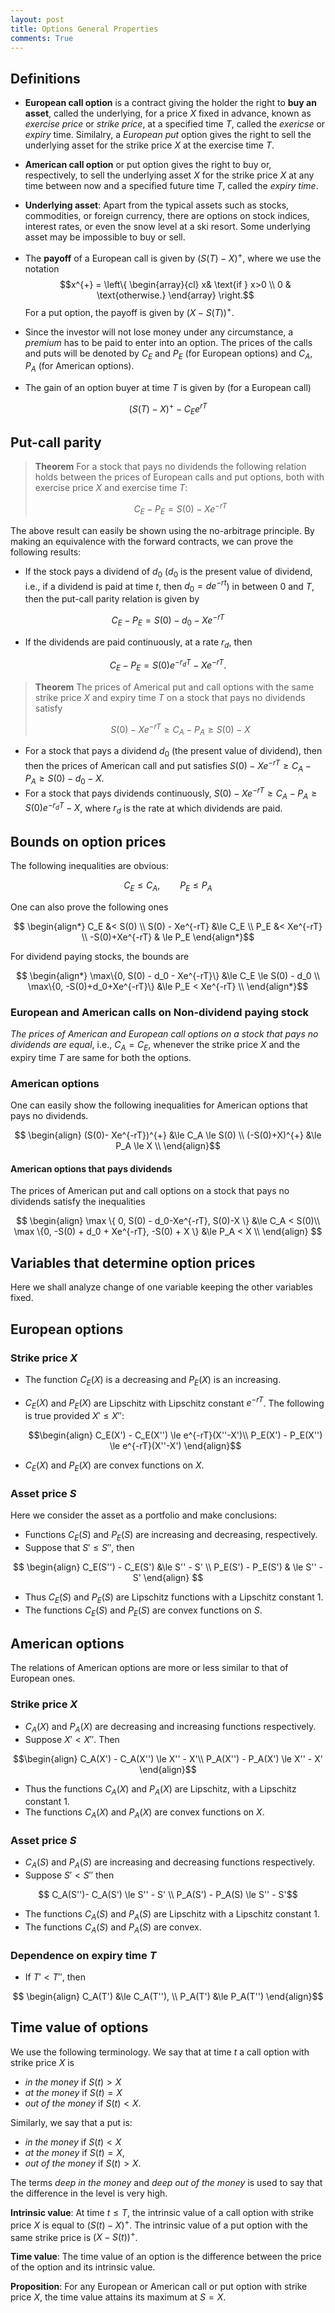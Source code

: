```yaml
---
layout: post
title: Options General Properties
comments: True
---
```


## Definitions

* **European call option** is a contract giving the holder the right to **buy an asset**, called the underlying, for a price $X$ fixed in advance, known as *exercise price* or *strike price*, at a specified time $T$, called the *exericse* or *expiry* time. Similalry, a *European put* option gives the right to sell the underlying asset for the strike price $X$ at the exercise time $T$.

* **American call option** or put option gives the right to buy or, respectively, to sell the underlying asset $X$ for the strike price $X$ at any time between now and a specified future time $T$, called the *expiry time*.

* **Underlying asset**: Apart from the typical assets such as stocks, commodities, or foreign currency, there are options on stock indices, interest rates, or even the snow level at a ski resort. Some underlying asset may be impossible to buy or sell.

* The **payoff** of a European call is given by $(S(T)-X)^{+}$, where we use the notation
$$x^{+} = \left\{ \begin{array}{cl} x& \text{if } x>0 \\ 0 & \text{otherwise.} \end{array} \right.$$
For a put option, the payoff is given by $(X-S(T))^{+}$.

* Since the investor will not lose money under any circumstance, a *premium* has to be paid to enter into an option. The prices of the calls and puts will be denoted by $C_E$ and $P_E$ (for European options) and $C_A$, $P_A$ (for American options).

* The gain of an option buyer at time $T$ is given by (for a European call)

$$ (S(T) - X)^{+} - C_{E}e^{rT}$$

## Put-call parity

>**Theorem** For a stock that pays no dividends the following relation holds between the prices of European calls and put options, both with exercise price $X$ and exercise time $T$:
>
>$$ C_E - P_E = S(0) - Xe^{-rT} $$

The above result can easily be shown using the no-arbitrage principle. By making an equivalence with the forward contracts, we can prove the following results:

* If the stock pays a dividend of $d_0$ ($d_0$ is the present value of dividend, i.e., if a dividend is paid at time $t$, then $d_0 = de^{-rt}$) in between $0$ and $T$, then the put-call parity relation is given by

$$ C_E - P_E = S(0) - d_0 - Xe^{-rT} $$

* If the dividends are paid continuously, at a rate $r_d$, then

$$ C_E - P_E = S(0)e^{-r_dT} - Xe^{-rT} .$$

> **Theorem** The prices of Americal put and call options with the same strike price $X$ and expiry time $T$ on a stock that pays no dividends satisfy
>
> $$ S(0) - Xe^{-rT} \ge C_A - P_A \ge S(0) - X $$

* For a stock that pays a dividend $d_0$ (the present value of dividend), then then the prices of American call and put satisfies $S(0) - Xe^{-rT} \ge C_A - P_A \ge S(0) - d_0 - X$.
* For a stock that pays dividends continuously, $S(0)- Xe^{-rT} \ge C_A - P_A \ge S(0)e^{-r_dT} - X$, where $r_d$ is the rate at which dividends are paid. 


## Bounds on option prices

The following inequalities are obvious:

$$ C_E \le C_A, \qquad P_E \le P_A $$

One can also prove the following ones

$$ \begin{align*}
C_E &< S(0) \\
S(0) - Xe^{-rT} &\le C_E \\
P_E &< Xe^{-rT} \\
-S(0)+Xe^{-rT} & \le P_E
\end{align*}$$

For dividend paying stocks, the bounds are

$$ \begin{align*}
\max\{0, S(0) - d_0 - Xe^{-rT}\} &\le C_E \le S(0) - d_0 \\
\max\{0, -S(0)+d_0+Xe^{-rT}\} &\le P_E < Xe^{-rT} \\
\end{align*}$$

### European and American calls on Non-dividend paying stock

*The prices of American and European call options on a stock that pays no dividends are equal*, i.e., $C_A = C_E$, whenever the strike price $X$ and the expiry time $T$ are same for both the options.

### American options

One can easily show the following inequalities for American options that pays no dividends. 

$$ \begin{align}
(S(0)- Xe^{-rT})^{+} &\le C_A \le S(0) \\
(-S(0)+X)^{+} &\le P_A \le X \\
\end{align}$$

#### American options that pays dividends

The prices of American put and call options on a stock that pays no dividends satisfy the inequalities

$$
\begin{align}
\max \{ 0, S(0) - d_0-Xe^{-rT}, S(0)-X \} &\le C_A < S(0)\\
\max \{0, -S(0) + d_0 + Xe^{-rT}, -S(0) + X \} &\le P_A < X \\
\end{align} $$ 

## Variables that determine option prices

Here we shall analyze change of one variable keeping the other variables fixed.

## European options

### Strike price $X$

* The function $C_E(X)$ is a decreasing and $P_E(X)$ is an increasing.
* $C_E(X)$ and $P_E(X)$ are Lipschitz with Lipschitz constant $e^{-rT}$. The following is true provided $X' \le X''$:

	$$\begin{align} C_E(X') - C_E(X'') \le e^{-rT}(X''-X')\\
	  P_E(X') - P_E(X'') \le e^{-rT}(X''-X') \end{align}$$
* $C_E(X)$ and $P_E(X)$ are convex functions on $X$.

### Asset price $S$

Here we consider the asset as a portfolio and make conclusions:

* Functions $C_E(S)$ and $P_E(S)$ are increasing and decreasing, respectively. 
* Suppose that $S' \le S''$, then

$$ \begin{align}
C_E(S'') - C_E(S') &\le S'' - S' \\
P_E(S') - P_E(S') & \le S'' - S'
\end{align}
$$

* Thus $C_E(S)$ and $P_E(S)$ are Lipschitz functions with a Lipschitz constant $1$.
* The functions $C_E(S)$ and $P_E(S)$ are convex functions on $S$.


## American options

The relations of American options are more or less similar to that of European ones.

### Strike price $X$

* $C_A(X)$ and $P_A(X)$ are decreasing and increasing functions respectively. 
* Suppose $X' < X''$. Then

$$\begin{align}
C_A(X') - C_A(X'') \le X'' - X'\\
P_A(X'') - P_A(X') \le X'' - X'
\end{align}$$ 

* Thus the functions $C_A(X)$ and $P_A(X)$ are Lipschitz, with a Lipschitz constant $1$.
* The functions $C_A(X)$ and $P_A(X)$ are convex functions on $X$. 

### Asset price $S$

* $C_A(S)$ and $P_A(S)$ are increasing and decreasing functions respectively.
* Suppose $S' < S''$ then

$$ C_A(S'')- C_A(S') \le S'' - S' \\
P_A(S') - P_A(S) \le S'' - S'$$

* The functions $C_A(S)$ and $P_A(S)$ are Lipschitz with a Lipschitz constant $1$.
* The functions $C_A(S)$ and $P_A(S)$ are convex.

### Dependence on expiry time $T$

* If $T'< T''$, then

$$ \begin{align}
C_A(T') &\le C_A(T''), \\
P_A(T') &\le P_A(T'')
\end{align}$$

## Time value of options

We use the following terminology. We say that at time $t$ a call option with strike price $X$ is

- *in the money* if $S(t)> X$
- *at the money* if $S(t)=X$
- *out of the money* if $S(t)<X$.

Similarly, we say that a put is:

- *in the money* if $S(t)<X$
- *at the money* if $S(t)= X$,
- *out of the money* if $S(t)>X$.

The terms *deep in the money* and *deep out of the money* is used to say that the difference in the level is very high.

**Intrinsic value**: At time $t\le T$, the intrinsic value of a call option with strike price $X$ is equal to $(S(t)-X)^{+}$. The intrinsic value of a put option with the same strike price is $(X-S(t))^{+}$.

**Time value**: The time value of an option is the difference between the price of the option and its intrinsic value.

**Proposition**: For any European or American call or put option with strike price $X$, the time value attains its maximum at $S=X$.

